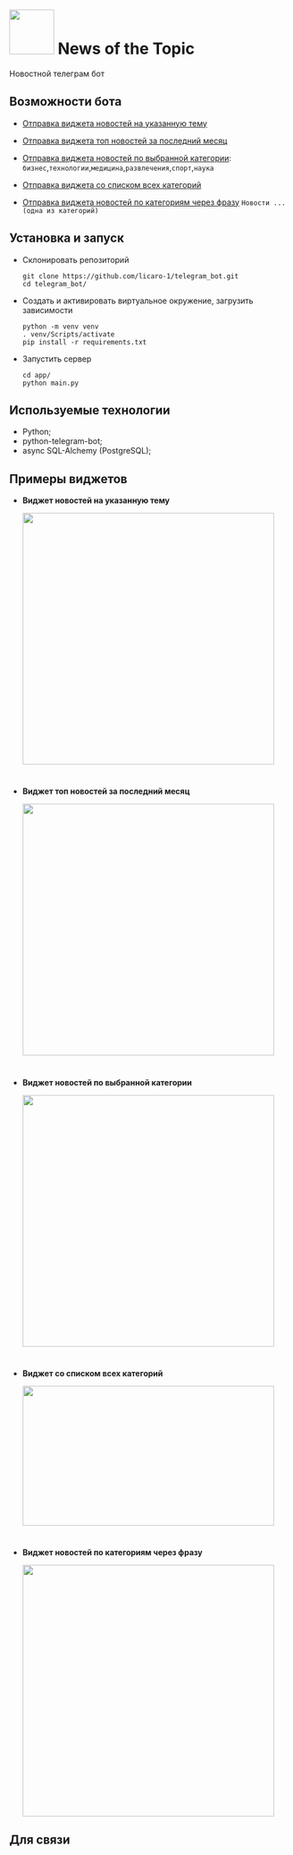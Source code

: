 <img src="https://telegra.ph/file/a866525fed5aae3416b4e.png" lt="bot" width="80" height="80"/> News of the Topic
===
Новостной телеграм бот 
## Возможности бота

- [Отправка виджета новостей на указанную тему](#указанная_тема)

- [Отправка виджета топ новостей за последний месяц](#топ_новостей)

- [Отправка виджета новостей по выбранной категории](#по_категории):  `бизнес`,`технологии`,`медицина`,`развлечения`,`спорт`,`наука`
- [Отправка виджета со списком всех категорий](#список_категорий)
- [Отправка виджета новостей по категориям через фразу](#категории_по_фразе) `Новости ...(одна из категорий)`

## Установка и запуск
- Склонировать репозиторий
  ```
  git clone https://github.com/licaro-1/telegram_bot.git
  cd telegram_bot/
  ```
- Создать и активировать виртуальное окружение, загрузить зависимости
  ```
  python -m venv venv
  . venv/Scripts/activate
  pip install -r requirements.txt
  ```
- Запустить сервер
  ```
  cd app/
  python main.py
  ```

## Используемые технологии
- Python;
- python-telegram-bot;
- async SQL-Alchemy (PostgreSQL);


## Примеры виджетов
- <b id="указанная_тема">Виджет новостей на указанную тему</b>

  <div>
      <img src="https://telegra.ph/file/8943f0e82f0f1a3ea9136.png" lt="bot" width="450" height="450"/>
  </div>
#
- <b id="топ_новостей">Виджет топ новостей за последний месяц</b>

  <div>
      <img src="https://telegra.ph/file/7f41dce944da2759f3b8e.png" lt="bot" width="450" height="450"/>
  </div>
#
- <b id="по_категории">Виджет новостей по выбранной категории</b>

  <div>
      <img src="https://telegra.ph/file/2d3fb5edb11f1b0a3faec.png" lt="bot" width="450" height="450"/>
  </div>
#
- <b id="список_категорий">Виджет со списком всех категорий</b>

  <div>
      <img src="https://telegra.ph/file/98fc8baec8eb249136e6f.png" lt="bot" width="450" height="250"/>
  </div>
#
- <b id="категории_по_фразе">Виджет новостей по категориям через фразу</b>

  <div>
      <img src="https://telegra.ph/file/3e8a2202d05cdbdc43934.png" lt="bot" width="450" height="450"/>
  </div>

## Для связи
